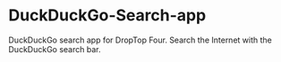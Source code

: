 # DuckDuckGo-Search-app
DuckDuckGo search app for DropTop Four.
Search the Internet with the DuckDuckGo search bar.
